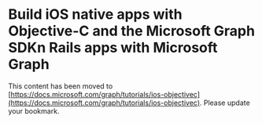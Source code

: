 # Build iOS native apps with Objective-C and the Microsoft Graph SDKn Rails apps with Microsoft Graph

This content has been moved to [https://docs.microsoft.com/graph/tutorials/ios-objectivec](https://docs.microsoft.com/graph/tutorials/ios-objectivec). Please update your bookmark.
